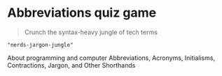 # Abbreviations quiz game

> Crunch the syntax-heavy jungle of tech terms

`"nerds-jargon-jungle"`

About programming and computer Abbreviations, Acronyms, Initialisms, Contractions, Jargon, and Other Shorthands
